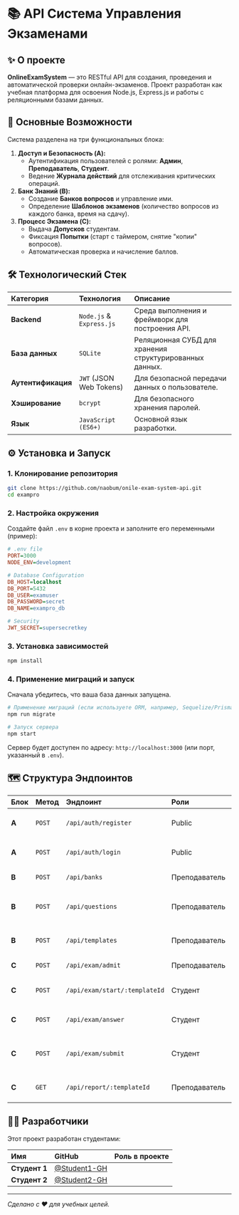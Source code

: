 # 📚 API Система Управления Экзаменами

## ✨ О проекте

**OnlineExamSystem** — это RESTful API для создания, проведения и автоматической проверки онлайн-экзаменов. Проект разработан как учебная платформа для освоения Node.js, Express.js и работы с реляционными базами данных.

## 🚀 Основные Возможности

Система разделена на три функциональных блока:

1.  **Доступ и Безопасность (A):**
      * Аутентификация пользователей с ролями: **Админ**, **Преподаватель**, **Студент**.
      * Ведение **Журнала действий** для отслеживания критических операций.
2.  **Банк Знаний (B):**
      * Создание **Банков вопросов** и управление ими.
      * Определение **Шаблонов экзаменов** (количество вопросов из каждого банка, время на сдачу).
3.  **Процесс Экзамена (C):**
      * Выдача **Допусков** студентам.
      * Фиксация **Попытки** (старт с таймером, снятие "копии" вопросов).
      * Автоматическая проверка и начисление баллов.

## 🛠️ Технологический Стек

| Категория | Технология | Описание |
| :--- | :--- | :--- |
| **Backend** | `Node.js` & `Express.js` | Среда выполнения и фреймворк для построения API. |
| **База данных** | `SQLite` | Реляционная СУБД для хранения структурированных данных. |
| **Аутентификация** | `JWT` (JSON Web Tokens) | Для безопасной передачи данных о пользователе. |
| **Хэширование** | `bcrypt` | Для безопасного хранения паролей. |
| **Язык** | `JavaScript (ES6+)` | Основной язык разработки. |

## ⚙️ Установка и Запуск

### 1\. Клонирование репозитория

```bash
git clone https://github.com/naobum/onile-exam-system-api.git
cd exampro
```

### 2\. Настройка окружения

Создайте файл `.env` в корне проекта и заполните его переменными (пример):

```ini
# .env file
PORT=3000
NODE_ENV=development

# Database Configuration
DB_HOST=localhost
DB_PORT=5432
DB_USER=examuser
DB_PASSWORD=secret
DB_NAME=exampro_db

# Security
JWT_SECRET=supersecretkey
```

### 3\. Установка зависимостей

```bash
npm install
```

### 4\. Применение миграций и запуск

Сначала убедитесь, что ваша база данных запущена.

```bash
# Применение миграций (если используете ORM, например, Sequelize/Prisma)
npm run migrate

# Запуск сервера
npm start
```

Сервер будет доступен по адресу: `http://localhost:3000` (или порт, указанный в `.env`).

## 🗺️ Структура Эндпоинтов

| Блок | Метод | Эндпоинт | Роли | Описание |
| :--- | :--- | :--- | :--- | :--- |
| **А** | `POST` | `/api/auth/register` | Public | Регистрация нового пользователя. |
| **А** | `POST` | `/api/auth/login` | Public | Аутентификация и получение JWT. |
| **B** | `POST` | `/api/banks` | Преподаватель | Создание банка вопросов. |
| **B** | `POST` | `/api/questions` | Преподаватель | Создание вопроса с вариантами ответов. |
| **B** | `POST` | `/api/templates` | Преподаватель | Создание шаблона экзамена. |
| **C** | `POST` | `/api/exam/admit` | Преподаватель | Выдача допуска студенту. |
| **C** | `POST` | `/api/exam/start/:templateId` | Студент | Начать новую попытку экзамена. |
| **C** | `POST` | `/api/exam/answer` | Студент | Сохранить ответ на вопрос. |
| **C** | `POST` | `/api/exam/submit` | Студент | Завершить попытку (запускает автопроверку). |
| **C** | `GET` | `/api/report/:templateId` | Преподаватель | Получить результаты по экзамену. |

## 🧑‍💻 Разработчики

Этот проект разработан студентами:

| Имя | GitHub | Роль в проекте |
| :--- | :--- | :--- |
| **Студент 1** | [@Student1-GH](https://www.google.com/search?q=https://github.com/naobum) |
| **Студент 2** | [@Student2-GH](https://www.google.com/search?q=https://github.com/MrChem2281) |

-----

*Сделано с ❤️ для учебных целей.*
